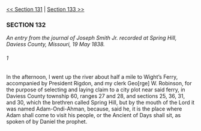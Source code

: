 [<< Section 131](Section%20131.md)  |  [Section 133 >>](Section%20133.md)

### SECTION 132

*An entry from the journal of Joseph Smith Jr. recorded at Spring Hill, Daviess County, Missouri, 19 May 1838.*

###### 1
In the afternoon, I went up the river about half a mile to Wight’s Ferry, accompanied by President Rigdon, and my clerk Geo[rge] W. Robinson, for the purpose of selecting and laying claim to a city plot near said ferry, in Daviess County township 60, ranges 27 and 28, and sections 25, 36, 31, and 30, which the brethren called Spring Hill, but by the mouth of the Lord it was named Adam-Ondi-Ahman, because, said he, it is the place where Adam shall come to visit his people, or the Ancient of Days shall sit, as spoken of by Daniel the prophet.